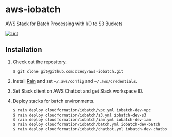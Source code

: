 aws-iobatch
===========

AWS Stack for Batch Processing with I/O to S3 Buckets

[![Lint](https://github.com/dceoy/aws-iobatch/actions/workflows/lint.yml/badge.svg)](https://github.com/dceoy/aws-iobatch/actions/workflows/lint.yml)

Installation
------------

1.  Check out the repository.

    ```sh
    $ git clone git@github.com:dceoy/aws-iobatch.git
    ```

2.  Install [Rain](https://github.com/aws-cloudformation/rain) and set `~/.aws/config` and `~/.aws/credentials`.

3.  Set Slack client on AWS Chatbot and get Slack workspace ID.

4.  Deploy stacks for batch environments.

    ```sh
    $ rain deploy cloudformation/iobatch/vpc.yml iobatch-dev-vpc
    $ rain deploy cloudformation/iobatch/s3.yml iobatch-dev-s3
    $ rain deploy cloudformation/iobatch/iam.yml iobatch-dev-iam
    $ rain deploy cloudformation/iobatch/batch.yml iobatch-dev-batch
    $ rain deploy cloudformation/iobatch/chatbot.yml iobatch-dev-chatbot
    ```
